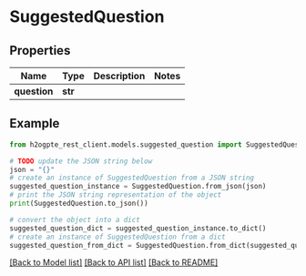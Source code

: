 # SuggestedQuestion


## Properties

Name | Type | Description | Notes
------------ | ------------- | ------------- | -------------
**question** | **str** |  | 

## Example

```python
from h2ogpte_rest_client.models.suggested_question import SuggestedQuestion

# TODO update the JSON string below
json = "{}"
# create an instance of SuggestedQuestion from a JSON string
suggested_question_instance = SuggestedQuestion.from_json(json)
# print the JSON string representation of the object
print(SuggestedQuestion.to_json())

# convert the object into a dict
suggested_question_dict = suggested_question_instance.to_dict()
# create an instance of SuggestedQuestion from a dict
suggested_question_from_dict = SuggestedQuestion.from_dict(suggested_question_dict)
```
[[Back to Model list]](../README.md#documentation-for-models) [[Back to API list]](../README.md#documentation-for-api-endpoints) [[Back to README]](../README.md)


